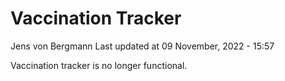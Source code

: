Vaccination Tracker
================
Jens von Bergmann
Last updated at 09 November, 2022 - 15:57

Vaccination tracker is no longer functional.
